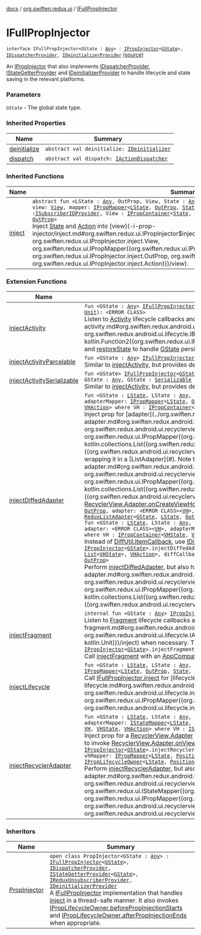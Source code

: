 [docs](../index.md) / [org.swiften.redux.ui](index.md) / [IFullPropInjector](./-i-full-prop-injector.md)

# IFullPropInjector

`interface IFullPropInjector<GState : `[`Any`](https://kotlinlang.org/api/latest/jvm/stdlib/kotlin/-any/index.html)`> : `[`IPropInjector`](-i-prop-injector/index.md)`<`[`GState`](-i-full-prop-injector.md#GState)`>, `[`IDispatcherProvider`](../org.swiften.redux.core/-i-dispatcher-provider/index.md)`, `[`IDeinitializerProvider`](../org.swiften.redux.core/-i-deinitializer-provider/index.md) [(source)](https://github.com/protoman92/KotlinRedux/tree/master/common/common-ui/src/main/kotlin/org/swiften/redux/ui/Injector.kt#L154)

An [IPropInjector](-i-prop-injector/index.md) that also implements [IDispatcherProvider](../org.swiften.redux.core/-i-dispatcher-provider/index.md), [IStateGetterProvider](../org.swiften.redux.core/-i-state-getter-provider/index.md) and
[IDeinitializerProvider](../org.swiften.redux.core/-i-deinitializer-provider/index.md) to handle lifecycle and state saving in the relevant platforms.

### Parameters

`GState` - The global state type.

### Inherited Properties

| Name | Summary |
|---|---|
| [deinitialize](../org.swiften.redux.core/-i-deinitializer-provider/deinitialize.md) | `abstract val deinitialize: `[`IDeinitializer`](../org.swiften.redux.core/-i-deinitializer.md) |
| [dispatch](../org.swiften.redux.core/-i-dispatcher-provider/dispatch.md) | `abstract val dispatch: `[`IActionDispatcher`](../org.swiften.redux.core/-i-action-dispatcher.md) |

### Inherited Functions

| Name | Summary |
|---|---|
| [inject](-i-prop-injector/inject.md) | `abstract fun <LState : `[`Any`](https://kotlinlang.org/api/latest/jvm/stdlib/kotlin/-any/index.html)`, OutProp, View, State : `[`Any`](https://kotlinlang.org/api/latest/jvm/stdlib/kotlin/-any/index.html)`, Action : `[`Any`](https://kotlinlang.org/api/latest/jvm/stdlib/kotlin/-any/index.html)`> inject(outProp: `[`OutProp`](-i-prop-injector/inject.md#OutProp)`, view: `[`View`](-i-prop-injector/inject.md#View)`, mapper: `[`IPropMapper`](-i-prop-mapper.md)`<`[`LState`](-i-prop-injector/inject.md#LState)`, `[`OutProp`](-i-prop-injector/inject.md#OutProp)`, `[`State`](-i-prop-injector/inject.md#State)`, `[`Action`](-i-prop-injector/inject.md#Action)`>): `[`IReduxSubscription`](../org.swiften.redux.core/-i-redux-subscription/index.md)` where View : `[`ISubscriberIDProvider`](../org.swiften.redux.core/-i-subscriber-i-d-provider/index.md)`, View : `[`IPropContainer`](-i-prop-container/index.md)`<`[`State`](-i-prop-injector/inject.md#State)`, `[`Action`](-i-prop-injector/inject.md#Action)`>, View : `[`IPropLifecycleOwner`](-i-prop-lifecycle-owner/index.md)`<`[`LState`](-i-prop-injector/inject.md#LState)`, `[`OutProp`](-i-prop-injector/inject.md#OutProp)`>`<br>Inject [State](-i-prop-injector/inject.md#State) and [Action](-i-prop-injector/inject.md#Action) into [view](-i-prop-injector/inject.md#org.swiften.redux.ui.IPropInjector$inject(org.swiften.redux.ui.IPropInjector.inject.OutProp, org.swiften.redux.ui.IPropInjector.inject.View, org.swiften.redux.ui.IPropMapper((org.swiften.redux.ui.IPropInjector.inject.LState, org.swiften.redux.ui.IPropInjector.inject.OutProp, org.swiften.redux.ui.IPropInjector.inject.State, org.swiften.redux.ui.IPropInjector.inject.Action)))/view). |

### Extension Functions

| Name | Summary |
|---|---|
| [injectActivity](../org.swiften.redux.android.ui.lifecycle/inject-activity.md) | `fun <GState : `[`Any`](https://kotlinlang.org/api/latest/jvm/stdlib/kotlin/-any/index.html)`> `[`IFullPropInjector`](./-i-full-prop-injector.md)`<`[`GState`](../org.swiften.redux.android.ui.lifecycle/inject-activity.md#GState)`>.injectActivity(application: <ERROR CLASS>, saver: `[`IBundleStateSaver`](../org.swiften.redux.android.ui.lifecycle/-i-bundle-state-saver/index.md)`<`[`GState`](../org.swiften.redux.android.ui.lifecycle/inject-activity.md#GState)`>, inject: `[`IPropInjector`](-i-prop-injector/index.md)`<`[`GState`](../org.swiften.redux.android.ui.lifecycle/inject-activity.md#GState)`>.(<ERROR CLASS>) -> `[`Unit`](https://kotlinlang.org/api/latest/jvm/stdlib/kotlin/-unit/index.html)`): <ERROR CLASS>`<br>Listen to [Activity](#) lifecycle callbacks and perform [inject](../org.swiften.redux.android.ui.lifecycle/inject-activity.md#org.swiften.redux.android.ui.lifecycle$injectActivity(org.swiften.redux.ui.IFullPropInjector((org.swiften.redux.android.ui.lifecycle.injectActivity.GState)), , org.swiften.redux.android.ui.lifecycle.IBundleStateSaver((org.swiften.redux.android.ui.lifecycle.injectActivity.GState)), kotlin.Function2((org.swiften.redux.ui.IPropInjector((org.swiften.redux.android.ui.lifecycle.injectActivity.GState)), , kotlin.Unit)))/inject) when necessary. We can also declare [saveState](#) and [restoreState](#) to handle [GState](../org.swiften.redux.android.ui.lifecycle/inject-activity.md#GState) persistence. |
| [injectActivityParcelable](../org.swiften.redux.android.ui.lifecycle/inject-activity-parcelable.md) | `fun <GState : `[`Any`](https://kotlinlang.org/api/latest/jvm/stdlib/kotlin/-any/index.html)`> `[`IFullPropInjector`](./-i-full-prop-injector.md)`<`[`GState`](../org.swiften.redux.android.ui.lifecycle/inject-activity-parcelable.md#GState)`>.injectActivityParcelable(application: <ERROR CLASS>, inject: `[`IPropInjector`](-i-prop-injector/index.md)`<`[`GState`](../org.swiften.redux.android.ui.lifecycle/inject-activity-parcelable.md#GState)`>.(<ERROR CLASS>) -> `[`Unit`](https://kotlinlang.org/api/latest/jvm/stdlib/kotlin/-unit/index.html)`): <ERROR CLASS>`<br>Similar to [injectActivity](../org.swiften.redux.android.ui.lifecycle/inject-activity.md), but provides default persistence for when [GState](../org.swiften.redux.android.ui.lifecycle/inject-activity-parcelable.md#GState) is [Parcelable](#). |
| [injectActivitySerializable](../org.swiften.redux.android.ui.lifecycle/inject-activity-serializable.md) | `fun <GState> `[`IFullPropInjector`](./-i-full-prop-injector.md)`<`[`GState`](../org.swiften.redux.android.ui.lifecycle/inject-activity-serializable.md#GState)`>.injectActivitySerializable(application: <ERROR CLASS>, inject: `[`IPropInjector`](-i-prop-injector/index.md)`<`[`GState`](../org.swiften.redux.android.ui.lifecycle/inject-activity-serializable.md#GState)`>.(<ERROR CLASS>) -> `[`Unit`](https://kotlinlang.org/api/latest/jvm/stdlib/kotlin/-unit/index.html)`): <ERROR CLASS> where GState : `[`Any`](https://kotlinlang.org/api/latest/jvm/stdlib/kotlin/-any/index.html)`, GState : `[`Serializable`](http://docs.oracle.com/javase/6/docs/api/java/io/Serializable.html)<br>Similar to [injectActivity](../org.swiften.redux.android.ui.lifecycle/inject-activity.md), but provides default persistence for when [GState](../org.swiften.redux.android.ui.lifecycle/inject-activity-serializable.md#GState) is [Serializable](http://docs.oracle.com/javase/6/docs/api/java/io/Serializable.html). |
| [injectDiffedAdapter](../org.swiften.redux.android.ui.recyclerview/inject-diffed-adapter.md) | `fun <GState : `[`LState`](../org.swiften.redux.android.ui.recyclerview/inject-diffed-adapter.md#LState)`, LState : `[`Any`](https://kotlinlang.org/api/latest/jvm/stdlib/kotlin/-any/index.html)`, OutProp, VH, VHState : `[`Any`](https://kotlinlang.org/api/latest/jvm/stdlib/kotlin/-any/index.html)`, VHAction : `[`Any`](https://kotlinlang.org/api/latest/jvm/stdlib/kotlin/-any/index.html)`> `[`IPropInjector`](-i-prop-injector/index.md)`<`[`GState`](../org.swiften.redux.android.ui.recyclerview/inject-diffed-adapter.md#GState)`>.injectDiffedAdapter(outProp: `[`OutProp`](../org.swiften.redux.android.ui.recyclerview/inject-diffed-adapter.md#OutProp)`, adapter: <ERROR CLASS><`[`VH`](../org.swiften.redux.android.ui.recyclerview/inject-diffed-adapter.md#VH)`>, adapterMapper: `[`IPropMapper`](-i-prop-mapper.md)`<`[`LState`](../org.swiften.redux.android.ui.recyclerview/inject-diffed-adapter.md#LState)`, `[`OutProp`](../org.swiften.redux.android.ui.recyclerview/inject-diffed-adapter.md#OutProp)`, `[`List`](https://kotlinlang.org/api/latest/jvm/stdlib/kotlin.collections/-list/index.html)`<`[`VHState`](../org.swiften.redux.android.ui.recyclerview/inject-diffed-adapter.md#VHState)`>, `[`VHAction`](../org.swiften.redux.android.ui.recyclerview/inject-diffed-adapter.md#VHAction)`>, diffCallback: <ERROR CLASS><`[`VHState`](../org.swiften.redux.android.ui.recyclerview/inject-diffed-adapter.md#VHState)`>): `[`ReduxListAdapter`](../org.swiften.redux.android.ui.recyclerview/-redux-list-adapter/index.md)`<`[`GState`](../org.swiften.redux.android.ui.recyclerview/inject-diffed-adapter.md#GState)`, `[`LState`](../org.swiften.redux.android.ui.recyclerview/inject-diffed-adapter.md#LState)`, `[`OutProp`](../org.swiften.redux.android.ui.recyclerview/inject-diffed-adapter.md#OutProp)`, `[`VH`](../org.swiften.redux.android.ui.recyclerview/inject-diffed-adapter.md#VH)`, `[`VHState`](../org.swiften.redux.android.ui.recyclerview/inject-diffed-adapter.md#VHState)`, `[`VHAction`](../org.swiften.redux.android.ui.recyclerview/inject-diffed-adapter.md#VHAction)`> where VH : `[`IPropContainer`](-i-prop-container/index.md)`<`[`VHState`](../org.swiften.redux.android.ui.recyclerview/inject-diffed-adapter.md#VHState)`, `[`VHAction`](../org.swiften.redux.android.ui.recyclerview/inject-diffed-adapter.md#VHAction)`>, VH : `[`IPropLifecycleOwner`](-i-prop-lifecycle-owner/index.md)`<`[`LState`](../org.swiften.redux.android.ui.recyclerview/inject-diffed-adapter.md#LState)`, `[`OutProp`](../org.swiften.redux.android.ui.recyclerview/inject-diffed-adapter.md#OutProp)`>`<br>Inject prop for [adapter](../org.swiften.redux.android.ui.recyclerview/inject-diffed-adapter.md#org.swiften.redux.android.ui.recyclerview$injectDiffedAdapter(org.swiften.redux.ui.IPropInjector((org.swiften.redux.android.ui.recyclerview.injectDiffedAdapter.GState)), org.swiften.redux.android.ui.recyclerview.injectDiffedAdapter.OutProp, ((org.swiften.redux.android.ui.recyclerview.injectDiffedAdapter.VH)), org.swiften.redux.ui.IPropMapper((org.swiften.redux.android.ui.recyclerview.injectDiffedAdapter.LState, org.swiften.redux.android.ui.recyclerview.injectDiffedAdapter.OutProp, kotlin.collections.List((org.swiften.redux.android.ui.recyclerview.injectDiffedAdapter.VHState)), org.swiften.redux.android.ui.recyclerview.injectDiffedAdapter.VHAction)), ((org.swiften.redux.android.ui.recyclerview.injectDiffedAdapter.VHState)))/adapter) with a compatible [VH](../org.swiften.redux.android.ui.recyclerview/inject-diffed-adapter.md#VH) by wrapping it in a [ListAdapter](#). Note that [adapter](../org.swiften.redux.android.ui.recyclerview/inject-diffed-adapter.md#org.swiften.redux.android.ui.recyclerview$injectDiffedAdapter(org.swiften.redux.ui.IPropInjector((org.swiften.redux.android.ui.recyclerview.injectDiffedAdapter.GState)), org.swiften.redux.android.ui.recyclerview.injectDiffedAdapter.OutProp, ((org.swiften.redux.android.ui.recyclerview.injectDiffedAdapter.VH)), org.swiften.redux.ui.IPropMapper((org.swiften.redux.android.ui.recyclerview.injectDiffedAdapter.LState, org.swiften.redux.android.ui.recyclerview.injectDiffedAdapter.OutProp, kotlin.collections.List((org.swiften.redux.android.ui.recyclerview.injectDiffedAdapter.VHState)), org.swiften.redux.android.ui.recyclerview.injectDiffedAdapter.VHAction)), ((org.swiften.redux.android.ui.recyclerview.injectDiffedAdapter.VHState)))/adapter) does not have to be a [ListAdapter](#) - it can be any [RecyclerView.Adapter](#) as long as it implements [RecyclerView.Adapter.onCreateViewHolder](#).`fun <GState : `[`LState`](../org.swiften.redux.android.ui.recyclerview/inject-diffed-adapter.md#LState)`, LState : `[`Any`](https://kotlinlang.org/api/latest/jvm/stdlib/kotlin/-any/index.html)`, OutProp, VH, VHState : `[`Any`](https://kotlinlang.org/api/latest/jvm/stdlib/kotlin/-any/index.html)`, VHAction : `[`Any`](https://kotlinlang.org/api/latest/jvm/stdlib/kotlin/-any/index.html)`> `[`IPropInjector`](-i-prop-injector/index.md)`<`[`GState`](../org.swiften.redux.android.ui.recyclerview/inject-diffed-adapter.md#GState)`>.injectDiffedAdapter(outProp: `[`OutProp`](../org.swiften.redux.android.ui.recyclerview/inject-diffed-adapter.md#OutProp)`, adapter: <ERROR CLASS><`[`VH`](../org.swiften.redux.android.ui.recyclerview/inject-diffed-adapter.md#VH)`>, adapterMapper: `[`IPropMapper`](-i-prop-mapper.md)`<`[`LState`](../org.swiften.redux.android.ui.recyclerview/inject-diffed-adapter.md#LState)`, `[`OutProp`](../org.swiften.redux.android.ui.recyclerview/inject-diffed-adapter.md#OutProp)`, `[`List`](https://kotlinlang.org/api/latest/jvm/stdlib/kotlin.collections/-list/index.html)`<`[`VHState`](../org.swiften.redux.android.ui.recyclerview/inject-diffed-adapter.md#VHState)`>, `[`VHAction`](../org.swiften.redux.android.ui.recyclerview/inject-diffed-adapter.md#VHAction)`>, diffCallback: `[`IDiffItemCallback`](../org.swiften.redux.android.ui.recyclerview/-i-diff-item-callback/index.md)`<`[`VHState`](../org.swiften.redux.android.ui.recyclerview/inject-diffed-adapter.md#VHState)`>): `[`ReduxListAdapter`](../org.swiften.redux.android.ui.recyclerview/-redux-list-adapter/index.md)`<`[`GState`](../org.swiften.redux.android.ui.recyclerview/inject-diffed-adapter.md#GState)`, `[`LState`](../org.swiften.redux.android.ui.recyclerview/inject-diffed-adapter.md#LState)`, `[`OutProp`](../org.swiften.redux.android.ui.recyclerview/inject-diffed-adapter.md#OutProp)`, `[`VH`](../org.swiften.redux.android.ui.recyclerview/inject-diffed-adapter.md#VH)`, `[`VHState`](../org.swiften.redux.android.ui.recyclerview/inject-diffed-adapter.md#VHState)`, `[`VHAction`](../org.swiften.redux.android.ui.recyclerview/inject-diffed-adapter.md#VHAction)`> where VH : `[`IPropContainer`](-i-prop-container/index.md)`<`[`VHState`](../org.swiften.redux.android.ui.recyclerview/inject-diffed-adapter.md#VHState)`, `[`VHAction`](../org.swiften.redux.android.ui.recyclerview/inject-diffed-adapter.md#VHAction)`>, VH : `[`IPropLifecycleOwner`](-i-prop-lifecycle-owner/index.md)`<`[`LState`](../org.swiften.redux.android.ui.recyclerview/inject-diffed-adapter.md#LState)`, `[`OutProp`](../org.swiften.redux.android.ui.recyclerview/inject-diffed-adapter.md#OutProp)`>`<br>`fun <GState : `[`LState`](../org.swiften.redux.android.ui.recyclerview/inject-diffed-adapter.md#LState)`, LState : `[`Any`](https://kotlinlang.org/api/latest/jvm/stdlib/kotlin/-any/index.html)`, OutProp, VH, VHState : `[`Any`](https://kotlinlang.org/api/latest/jvm/stdlib/kotlin/-any/index.html)`, VHAction : `[`Any`](https://kotlinlang.org/api/latest/jvm/stdlib/kotlin/-any/index.html)`> `[`IPropInjector`](-i-prop-injector/index.md)`<`[`GState`](../org.swiften.redux.android.ui.recyclerview/inject-diffed-adapter.md#GState)`>.injectDiffedAdapter(outProp: `[`OutProp`](../org.swiften.redux.android.ui.recyclerview/inject-diffed-adapter.md#OutProp)`, lifecycleOwner: <ERROR CLASS>, adapter: <ERROR CLASS><`[`VH`](../org.swiften.redux.android.ui.recyclerview/inject-diffed-adapter.md#VH)`>, adapterMapper: `[`IPropMapper`](-i-prop-mapper.md)`<`[`LState`](../org.swiften.redux.android.ui.recyclerview/inject-diffed-adapter.md#LState)`, `[`OutProp`](../org.swiften.redux.android.ui.recyclerview/inject-diffed-adapter.md#OutProp)`, `[`List`](https://kotlinlang.org/api/latest/jvm/stdlib/kotlin.collections/-list/index.html)`<`[`VHState`](../org.swiften.redux.android.ui.recyclerview/inject-diffed-adapter.md#VHState)`>, `[`VHAction`](../org.swiften.redux.android.ui.recyclerview/inject-diffed-adapter.md#VHAction)`>, diffCallback: `[`IDiffItemCallback`](../org.swiften.redux.android.ui.recyclerview/-i-diff-item-callback/index.md)`<`[`VHState`](../org.swiften.redux.android.ui.recyclerview/inject-diffed-adapter.md#VHState)`>): <ERROR CLASS><`[`VHState`](../org.swiften.redux.android.ui.recyclerview/inject-diffed-adapter.md#VHState)`, `[`VH`](../org.swiften.redux.android.ui.recyclerview/inject-diffed-adapter.md#VH)`> where VH : `[`IPropContainer`](-i-prop-container/index.md)`<`[`VHState`](../org.swiften.redux.android.ui.recyclerview/inject-diffed-adapter.md#VHState)`, `[`VHAction`](../org.swiften.redux.android.ui.recyclerview/inject-diffed-adapter.md#VHAction)`>, VH : `[`IPropLifecycleOwner`](-i-prop-lifecycle-owner/index.md)`<`[`LState`](../org.swiften.redux.android.ui.recyclerview/inject-diffed-adapter.md#LState)`, `[`OutProp`](../org.swiften.redux.android.ui.recyclerview/inject-diffed-adapter.md#OutProp)`>`<br>Instead of [DiffUtil.ItemCallback](#), use [IDiffItemCallback](../org.swiften.redux.android.ui.recyclerview/-i-diff-item-callback/index.md) to avoid abstract class.`fun <GState : `[`LState`](../org.swiften.redux.android.ui.recyclerview/inject-diffed-adapter.md#LState)`, LState : `[`Any`](https://kotlinlang.org/api/latest/jvm/stdlib/kotlin/-any/index.html)`, OutProp, VH, VHState : `[`Any`](https://kotlinlang.org/api/latest/jvm/stdlib/kotlin/-any/index.html)`, VHAction : `[`Any`](https://kotlinlang.org/api/latest/jvm/stdlib/kotlin/-any/index.html)`> `[`IPropInjector`](-i-prop-injector/index.md)`<`[`GState`](../org.swiften.redux.android.ui.recyclerview/inject-diffed-adapter.md#GState)`>.injectDiffedAdapter(outProp: `[`OutProp`](../org.swiften.redux.android.ui.recyclerview/inject-diffed-adapter.md#OutProp)`, lifecycleOwner: <ERROR CLASS>, adapter: <ERROR CLASS><`[`VH`](../org.swiften.redux.android.ui.recyclerview/inject-diffed-adapter.md#VH)`>, adapterMapper: `[`IPropMapper`](-i-prop-mapper.md)`<`[`LState`](../org.swiften.redux.android.ui.recyclerview/inject-diffed-adapter.md#LState)`, `[`OutProp`](../org.swiften.redux.android.ui.recyclerview/inject-diffed-adapter.md#OutProp)`, `[`List`](https://kotlinlang.org/api/latest/jvm/stdlib/kotlin.collections/-list/index.html)`<`[`VHState`](../org.swiften.redux.android.ui.recyclerview/inject-diffed-adapter.md#VHState)`>, `[`VHAction`](../org.swiften.redux.android.ui.recyclerview/inject-diffed-adapter.md#VHAction)`>, diffCallback: <ERROR CLASS><`[`VHState`](../org.swiften.redux.android.ui.recyclerview/inject-diffed-adapter.md#VHState)`>): <ERROR CLASS><`[`VHState`](../org.swiften.redux.android.ui.recyclerview/inject-diffed-adapter.md#VHState)`, `[`VH`](../org.swiften.redux.android.ui.recyclerview/inject-diffed-adapter.md#VH)`> where VH : `[`IPropContainer`](-i-prop-container/index.md)`<`[`VHState`](../org.swiften.redux.android.ui.recyclerview/inject-diffed-adapter.md#VHState)`, `[`VHAction`](../org.swiften.redux.android.ui.recyclerview/inject-diffed-adapter.md#VHAction)`>, VH : `[`IPropLifecycleOwner`](-i-prop-lifecycle-owner/index.md)`<`[`LState`](../org.swiften.redux.android.ui.recyclerview/inject-diffed-adapter.md#LState)`, `[`OutProp`](../org.swiften.redux.android.ui.recyclerview/inject-diffed-adapter.md#OutProp)`>`<br>Perform [injectDiffedAdapter](../org.swiften.redux.android.ui.recyclerview/inject-diffed-adapter.md), but also handle lifecycle with [lifecycleOwner](../org.swiften.redux.android.ui.recyclerview/inject-diffed-adapter.md#org.swiften.redux.android.ui.recyclerview$injectDiffedAdapter(org.swiften.redux.ui.IPropInjector((org.swiften.redux.android.ui.recyclerview.injectDiffedAdapter.GState)), org.swiften.redux.android.ui.recyclerview.injectDiffedAdapter.OutProp, , ((org.swiften.redux.android.ui.recyclerview.injectDiffedAdapter.VH)), org.swiften.redux.ui.IPropMapper((org.swiften.redux.android.ui.recyclerview.injectDiffedAdapter.LState, org.swiften.redux.android.ui.recyclerview.injectDiffedAdapter.OutProp, kotlin.collections.List((org.swiften.redux.android.ui.recyclerview.injectDiffedAdapter.VHState)), org.swiften.redux.android.ui.recyclerview.injectDiffedAdapter.VHAction)), ((org.swiften.redux.android.ui.recyclerview.injectDiffedAdapter.VHState)))/lifecycleOwner). |
| [injectFragment](../org.swiften.redux.android.ui.lifecycle/inject-fragment.md) | `internal fun <GState : `[`Any`](https://kotlinlang.org/api/latest/jvm/stdlib/kotlin/-any/index.html)`> `[`IPropInjector`](-i-prop-injector/index.md)`<`[`GState`](../org.swiften.redux.android.ui.lifecycle/inject-fragment.md#GState)`>.injectFragment(activity: `[`IAppCompatActivity`](../org.swiften.redux.android.ui.lifecycle/-i-app-compat-activity/index.md)`, inject: `[`IPropInjector`](-i-prop-injector/index.md)`<`[`GState`](../org.swiften.redux.android.ui.lifecycle/inject-fragment.md#GState)`>.(<ERROR CLASS>) -> `[`Unit`](https://kotlinlang.org/api/latest/jvm/stdlib/kotlin/-unit/index.html)`): `[`Unit`](https://kotlinlang.org/api/latest/jvm/stdlib/kotlin/-unit/index.html)<br>Listen to [Fragment](#) lifecycle callbacks and perform [inject](../org.swiften.redux.android.ui.lifecycle/inject-fragment.md#org.swiften.redux.android.ui.lifecycle$injectFragment(org.swiften.redux.ui.IPropInjector((org.swiften.redux.android.ui.lifecycle.injectFragment.GState)), org.swiften.redux.android.ui.lifecycle.IAppCompatActivity, kotlin.Function2((org.swiften.redux.ui.IPropInjector((org.swiften.redux.android.ui.lifecycle.injectFragment.GState)), , kotlin.Unit)))/inject) when necessary. This injection session automatically disposes of itself when [ReduxLifecycleObserver.onDestroy](../org.swiften.redux.android.ui.lifecycle/-redux-lifecycle-observer/on-destroy.md) is called.`internal fun <GState : `[`Any`](https://kotlinlang.org/api/latest/jvm/stdlib/kotlin/-any/index.html)`> `[`IPropInjector`](-i-prop-injector/index.md)`<`[`GState`](../org.swiften.redux.android.ui.lifecycle/inject-fragment.md#GState)`>.injectFragment(activity: <ERROR CLASS>, inject: `[`IPropInjector`](-i-prop-injector/index.md)`<`[`GState`](../org.swiften.redux.android.ui.lifecycle/inject-fragment.md#GState)`>.(<ERROR CLASS>) -> `[`Unit`](https://kotlinlang.org/api/latest/jvm/stdlib/kotlin/-unit/index.html)`): `[`Unit`](https://kotlinlang.org/api/latest/jvm/stdlib/kotlin/-unit/index.html)<br>Call [injectFragment](../org.swiften.redux.android.ui.lifecycle/inject-fragment.md) with an [AppCompatActivity](#). |
| [injectLifecycle](../org.swiften.redux.android.ui.lifecycle/inject-lifecycle.md) | `fun <GState : `[`LState`](../org.swiften.redux.android.ui.lifecycle/inject-lifecycle.md#LState)`, LState : `[`Any`](https://kotlinlang.org/api/latest/jvm/stdlib/kotlin/-any/index.html)`, Owner, OutProp, State : `[`Any`](https://kotlinlang.org/api/latest/jvm/stdlib/kotlin/-any/index.html)`, Action : `[`Any`](https://kotlinlang.org/api/latest/jvm/stdlib/kotlin/-any/index.html)`> `[`IPropInjector`](-i-prop-injector/index.md)`<`[`GState`](../org.swiften.redux.android.ui.lifecycle/inject-lifecycle.md#GState)`>.injectLifecycle(outProp: `[`OutProp`](../org.swiften.redux.android.ui.lifecycle/inject-lifecycle.md#OutProp)`, lifecycleOwner: `[`Owner`](../org.swiften.redux.android.ui.lifecycle/inject-lifecycle.md#Owner)`, mapper: `[`IPropMapper`](-i-prop-mapper.md)`<`[`LState`](../org.swiften.redux.android.ui.lifecycle/inject-lifecycle.md#LState)`, `[`OutProp`](../org.swiften.redux.android.ui.lifecycle/inject-lifecycle.md#OutProp)`, `[`State`](../org.swiften.redux.android.ui.lifecycle/inject-lifecycle.md#State)`, `[`Action`](../org.swiften.redux.android.ui.lifecycle/inject-lifecycle.md#Action)`>): `[`Owner`](../org.swiften.redux.android.ui.lifecycle/inject-lifecycle.md#Owner)` where Owner : `[`ISubscriberIDProvider`](../org.swiften.redux.core/-i-subscriber-i-d-provider/index.md)`, Owner : `[`IPropContainer`](-i-prop-container/index.md)`<`[`State`](../org.swiften.redux.android.ui.lifecycle/inject-lifecycle.md#State)`, `[`Action`](../org.swiften.redux.android.ui.lifecycle/inject-lifecycle.md#Action)`>, Owner : `[`IPropLifecycleOwner`](-i-prop-lifecycle-owner/index.md)`<`[`LState`](../org.swiften.redux.android.ui.lifecycle/inject-lifecycle.md#LState)`, `[`OutProp`](../org.swiften.redux.android.ui.lifecycle/inject-lifecycle.md#OutProp)`>`<br>Call [IFullPropInjector.inject](-i-prop-injector/inject.md) for [lifecycleOwner](../org.swiften.redux.android.ui.lifecycle/inject-lifecycle.md#org.swiften.redux.android.ui.lifecycle$injectLifecycle(org.swiften.redux.ui.IPropInjector((org.swiften.redux.android.ui.lifecycle.injectLifecycle.GState)), org.swiften.redux.android.ui.lifecycle.injectLifecycle.OutProp, org.swiften.redux.android.ui.lifecycle.injectLifecycle.Owner, org.swiften.redux.ui.IPropMapper((org.swiften.redux.android.ui.lifecycle.injectLifecycle.LState, org.swiften.redux.android.ui.lifecycle.injectLifecycle.OutProp, org.swiften.redux.android.ui.lifecycle.injectLifecycle.State, org.swiften.redux.android.ui.lifecycle.injectLifecycle.Action)))/lifecycleOwner). |
| [injectRecyclerAdapter](../org.swiften.redux.android.ui.recyclerview/inject-recycler-adapter.md) | `fun <GState : `[`LState`](../org.swiften.redux.android.ui.recyclerview/inject-recycler-adapter.md#LState)`, LState : `[`Any`](https://kotlinlang.org/api/latest/jvm/stdlib/kotlin/-any/index.html)`, OutProp, VH, VHState : `[`Any`](https://kotlinlang.org/api/latest/jvm/stdlib/kotlin/-any/index.html)`, VHAction : `[`Any`](https://kotlinlang.org/api/latest/jvm/stdlib/kotlin/-any/index.html)`> `[`IPropInjector`](-i-prop-injector/index.md)`<`[`GState`](../org.swiften.redux.android.ui.recyclerview/inject-recycler-adapter.md#GState)`>.injectRecyclerAdapter(outProp: `[`OutProp`](../org.swiften.redux.android.ui.recyclerview/inject-recycler-adapter.md#OutProp)`, adapter: <ERROR CLASS><`[`VH`](../org.swiften.redux.android.ui.recyclerview/inject-recycler-adapter.md#VH)`>, adapterMapper: `[`IStateMapper`](-i-state-mapper/index.md)`<`[`LState`](../org.swiften.redux.android.ui.recyclerview/inject-recycler-adapter.md#LState)`, `[`Unit`](https://kotlinlang.org/api/latest/jvm/stdlib/kotlin/-unit/index.html)`, `[`Int`](https://kotlinlang.org/api/latest/jvm/stdlib/kotlin/-int/index.html)`>, vhMapper: `[`IPropMapper`](-i-prop-mapper.md)`<`[`LState`](../org.swiften.redux.android.ui.recyclerview/inject-recycler-adapter.md#LState)`, `[`PositionProp`](../org.swiften.redux.android.ui.recyclerview/-position-prop/index.md)`<`[`OutProp`](../org.swiften.redux.android.ui.recyclerview/inject-recycler-adapter.md#OutProp)`>, `[`VHState`](../org.swiften.redux.android.ui.recyclerview/inject-recycler-adapter.md#VHState)`, `[`VHAction`](../org.swiften.redux.android.ui.recyclerview/inject-recycler-adapter.md#VHAction)`>): `[`DelegateRecyclerAdapter`](../org.swiften.redux.android.ui.recyclerview/-delegate-recycler-adapter/index.md)`<`[`GState`](../org.swiften.redux.android.ui.recyclerview/inject-recycler-adapter.md#GState)`, `[`LState`](../org.swiften.redux.android.ui.recyclerview/inject-recycler-adapter.md#LState)`, `[`OutProp`](../org.swiften.redux.android.ui.recyclerview/inject-recycler-adapter.md#OutProp)`, `[`VH`](../org.swiften.redux.android.ui.recyclerview/inject-recycler-adapter.md#VH)`, `[`VHState`](../org.swiften.redux.android.ui.recyclerview/inject-recycler-adapter.md#VHState)`, `[`VHAction`](../org.swiften.redux.android.ui.recyclerview/inject-recycler-adapter.md#VHAction)`> where VH : `[`ISubscriberIDProvider`](../org.swiften.redux.core/-i-subscriber-i-d-provider/index.md)`, VH : `[`IPropContainer`](-i-prop-container/index.md)`<`[`VHState`](../org.swiften.redux.android.ui.recyclerview/inject-recycler-adapter.md#VHState)`, `[`VHAction`](../org.swiften.redux.android.ui.recyclerview/inject-recycler-adapter.md#VHAction)`>, VH : `[`IPropLifecycleOwner`](-i-prop-lifecycle-owner/index.md)`<`[`LState`](../org.swiften.redux.android.ui.recyclerview/inject-recycler-adapter.md#LState)`, `[`PositionProp`](../org.swiften.redux.android.ui.recyclerview/-position-prop/index.md)`<`[`OutProp`](../org.swiften.redux.android.ui.recyclerview/inject-recycler-adapter.md#OutProp)`>>`<br>Inject prop for a [RecyclerView.Adapter](#) with a compatible [VH](../org.swiften.redux.android.ui.recyclerview/inject-recycler-adapter.md#VH). Note that this does not support lifecycle handling, so we will need to manually set null via [RecyclerView.setAdapter](#) in order to invoke [RecyclerView.Adapter.onViewRecycled](#), e.g. on orientation change.`fun <GState : `[`LState`](../org.swiften.redux.android.ui.recyclerview/inject-recycler-adapter.md#LState)`, LState : `[`Any`](https://kotlinlang.org/api/latest/jvm/stdlib/kotlin/-any/index.html)`, OutProp, VH, VHState : `[`Any`](https://kotlinlang.org/api/latest/jvm/stdlib/kotlin/-any/index.html)`, VHAction : `[`Any`](https://kotlinlang.org/api/latest/jvm/stdlib/kotlin/-any/index.html)`> `[`IPropInjector`](-i-prop-injector/index.md)`<`[`GState`](../org.swiften.redux.android.ui.recyclerview/inject-recycler-adapter.md#GState)`>.injectRecyclerAdapter(outProp: `[`OutProp`](../org.swiften.redux.android.ui.recyclerview/inject-recycler-adapter.md#OutProp)`, lifecycleOwner: <ERROR CLASS>, adapter: <ERROR CLASS><`[`VH`](../org.swiften.redux.android.ui.recyclerview/inject-recycler-adapter.md#VH)`>, adapterMapper: `[`IStateMapper`](-i-state-mapper/index.md)`<`[`LState`](../org.swiften.redux.android.ui.recyclerview/inject-recycler-adapter.md#LState)`, `[`Unit`](https://kotlinlang.org/api/latest/jvm/stdlib/kotlin/-unit/index.html)`, `[`Int`](https://kotlinlang.org/api/latest/jvm/stdlib/kotlin/-int/index.html)`>, vhMapper: `[`IPropMapper`](-i-prop-mapper.md)`<`[`LState`](../org.swiften.redux.android.ui.recyclerview/inject-recycler-adapter.md#LState)`, `[`PositionProp`](../org.swiften.redux.android.ui.recyclerview/-position-prop/index.md)`<`[`OutProp`](../org.swiften.redux.android.ui.recyclerview/inject-recycler-adapter.md#OutProp)`>, `[`VHState`](../org.swiften.redux.android.ui.recyclerview/inject-recycler-adapter.md#VHState)`, `[`VHAction`](../org.swiften.redux.android.ui.recyclerview/inject-recycler-adapter.md#VHAction)`>): <ERROR CLASS><`[`VH`](../org.swiften.redux.android.ui.recyclerview/inject-recycler-adapter.md#VH)`> where VH : `[`ISubscriberIDProvider`](../org.swiften.redux.core/-i-subscriber-i-d-provider/index.md)`, VH : `[`IPropContainer`](-i-prop-container/index.md)`<`[`VHState`](../org.swiften.redux.android.ui.recyclerview/inject-recycler-adapter.md#VHState)`, `[`VHAction`](../org.swiften.redux.android.ui.recyclerview/inject-recycler-adapter.md#VHAction)`>, VH : `[`IPropLifecycleOwner`](-i-prop-lifecycle-owner/index.md)`<`[`LState`](../org.swiften.redux.android.ui.recyclerview/inject-recycler-adapter.md#LState)`, `[`PositionProp`](../org.swiften.redux.android.ui.recyclerview/-position-prop/index.md)`<`[`OutProp`](../org.swiften.redux.android.ui.recyclerview/inject-recycler-adapter.md#OutProp)`>>`<br>Perform [injectRecyclerAdapter](../org.swiften.redux.android.ui.recyclerview/inject-recycler-adapter.md), but also handle lifecycle with [lifecycleOwner](../org.swiften.redux.android.ui.recyclerview/inject-recycler-adapter.md#org.swiften.redux.android.ui.recyclerview$injectRecyclerAdapter(org.swiften.redux.ui.IPropInjector((org.swiften.redux.android.ui.recyclerview.injectRecyclerAdapter.GState)), org.swiften.redux.android.ui.recyclerview.injectRecyclerAdapter.OutProp, , ((org.swiften.redux.android.ui.recyclerview.injectRecyclerAdapter.VH)), org.swiften.redux.ui.IStateMapper((org.swiften.redux.android.ui.recyclerview.injectRecyclerAdapter.LState, kotlin.Unit, kotlin.Int)), org.swiften.redux.ui.IPropMapper((org.swiften.redux.android.ui.recyclerview.injectRecyclerAdapter.LState, org.swiften.redux.android.ui.recyclerview.PositionProp((org.swiften.redux.android.ui.recyclerview.injectRecyclerAdapter.OutProp)), org.swiften.redux.android.ui.recyclerview.injectRecyclerAdapter.VHState, org.swiften.redux.android.ui.recyclerview.injectRecyclerAdapter.VHAction)))/lifecycleOwner). |

### Inheritors

| Name | Summary |
|---|---|
| [PropInjector](-prop-injector/index.md) | `open class PropInjector<GState : `[`Any`](https://kotlinlang.org/api/latest/jvm/stdlib/kotlin/-any/index.html)`> : `[`IFullPropInjector`](./-i-full-prop-injector.md)`<`[`GState`](-prop-injector/index.md#GState)`>, `[`IDispatcherProvider`](../org.swiften.redux.core/-i-dispatcher-provider/index.md)`, `[`IStateGetterProvider`](../org.swiften.redux.core/-i-state-getter-provider/index.md)`<`[`GState`](-prop-injector/index.md#GState)`>, `[`IReduxUnsubscriberProvider`](../org.swiften.redux.core/-i-redux-unsubscriber-provider/index.md)`, `[`IDeinitializerProvider`](../org.swiften.redux.core/-i-deinitializer-provider/index.md)<br>A [IFullPropInjector](./-i-full-prop-injector.md) implementation that handles [inject](-prop-injector/inject.md) in a thread-safe manner. It also invokes [IPropLifecycleOwner.beforePropInjectionStarts](-i-prop-lifecycle-owner/before-prop-injection-starts.md) and [IPropLifecycleOwner.afterPropInjectionEnds](-i-prop-lifecycle-owner/after-prop-injection-ends.md) when appropriate. |
